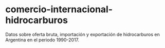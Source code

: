 # comercio-internacional-hidrocarburos
Datos sobre oferta bruta, importación y exportación de hidrocarburos en Argentina en el periodo 1990-2017.

